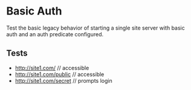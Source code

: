 # Basic Auth

Test the basic legacy behavior of starting a single site server with basic auth and an auth predicate configured.

## Tests

- http://site1.com/ // accessible
- http://site1.com/public // accessible
- http://site1.com/secret // prompts login